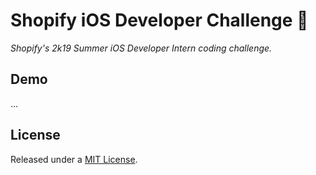 # Shopify iOS Developer Challenge 🌴

_Shopify's 2k19 Summer iOS Developer Intern coding challenge._

## Demo

...

## License

Released under a [MIT License](License).